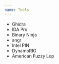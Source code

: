 ```yaml
---
name: Tools
---
```

* Ghidra
* IDA Pro
* Binary Ninja
* angr
* Intel PIN
* DynamoRIO
* American Fuzzy Lop

